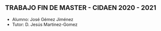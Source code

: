 ## TRABAJO FIN DE MASTER - CIDAEN 2020 - 2021
- Alumno: José Gémez Jiménez
- Tutor: D. Jesús Martinez-Gomez 
